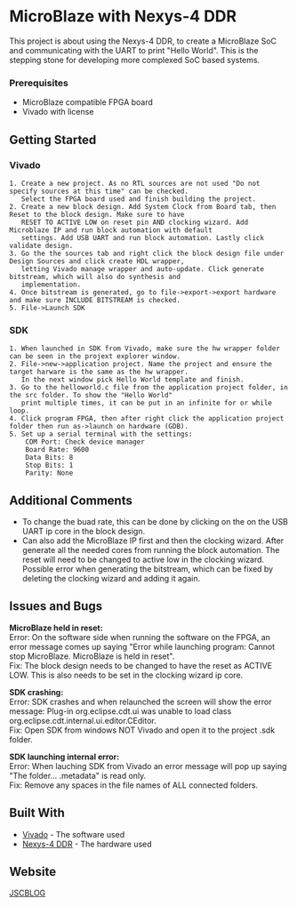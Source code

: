 # MicroBlaze with Nexys-4 DDR

This project is about using the Nexys-4 DDR, to create a MicroBlaze SoC and communicating with the UART to print "Hello World". This is the stepping stone for developing more complexed SoC based systems.

### Prerequisites

* MicroBlaze compatible FPGA board
* Vivado with license

## Getting Started

### Vivado

```
1. Create a new project. As no RTL sources are not used "Do not specify sources at this time" can be checked.
   Select the FPGA board used and finish building the project.
2. Create a new block design. Add System Clock from Board tab, then Reset to the block design. Make sure to have 
   RESET TO ACTIVE LOW on reset pin AND clocking wizard. Add Microblaze IP and run block automation with default 
   settings. Add USB UART and run block automation. Lastly click validate design.
3. Go the the sources tab and right click the block design file under Design Sources and click create HDL wrapper,
   letting Vivado manage wrapper and auto-update. Click generate bitstream, which will also do synthesis and 
   implementation.
4. Once bitstream is generated, go to file->export->export hardware and make sure INCLUDE BITSTREAM is checked.
5. File->Launch SDK
```

### SDK

```
1. When launched in SDK from Vivado, make sure the hw wrapper folder can be seen in the projext explorer window.
2. File->new->application project. Name the project and ensure the target harware is the same as the hw wrapper.
   In the next window pick Hello World template and finish.
3. Go to the helloworld.c file from the application project folder, in the src folder. To show the "Hello World" 
   print multiple times, it can be put in an infinite for or while loop.
4. Click program FPGA, then after right click the application project folder then run as->launch on hardware (GDB).
5. Set up a serial terminal with the settings:
	COM Port: Check device manager
	Board Rate: 9600
	Data Bits: 8
	Stop Bits: 1
	Parity: None
```



## Additional Comments

- To change the buad rate, this can be done by clicking on the on the USB UART ip core in the block design.
- Can also add the MicroBlaze IP first and then the clocking wizard. After generate all the needed cores from running the block automation. The reset will need to be changed to active low in the clocking wizard. Possible error when generating the bitstream, which can be fixed by deleting the clocking wizard and adding it again.

## Issues and Bugs

**MicroBlaze held in reset:**<br/>
	Error: On the software side when running the software on the FPGA, an error message comes up saying "Error while launching 		       program: Cannot stop MicroBlaze. MicroBlaze is held in reset".<br/>
	Fix: The block design needs to be changed to have the reset as ACTIVE LOW. This is also needs to be set in the clocking wizard 		     ip core. 

**SDK crashing:**<br/>
	Error: SDK crashes and when relaunched the screen will show the error message: Plug-in org.eclipse.cdt.ui was unable to load 	            class org.eclipse.cdt.internal.ui.editor.CEditor. <br/>
	Fix: Open SDK from windows NOT Vivado and open it to the project .sdk folder.

**SDK launching internal error:**<br/>
	Error: When lauching SDK from Vivado an error message will pop up saying "The folder... .metadata" is read only.<br/>
	Fix: Remove any spaces in the file names of ALL connected folders.

## Built With

* [Vivado](https://www.xilinx.com/products/design-tools/vivado.html) - The software used
* [Nexys-4 DDR](https://store.digilentinc.com/nexys-4-artix-7-fpga-trainer-board-limited-time-see-nexys4-ddr/) - The hardware used

## Website

[JSCBLOG](http://jscblog.com/)




